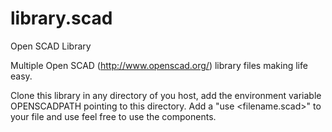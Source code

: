 # library.scad
Open SCAD Library 

Multiple Open SCAD (http://www.openscad.org/) library files making life easy.

Clone this library in any directory of you host, add the environment variable OPENSCADPATH pointing to this directory. Add a "use <filename.scad>" to your file and use feel free to use the components.

